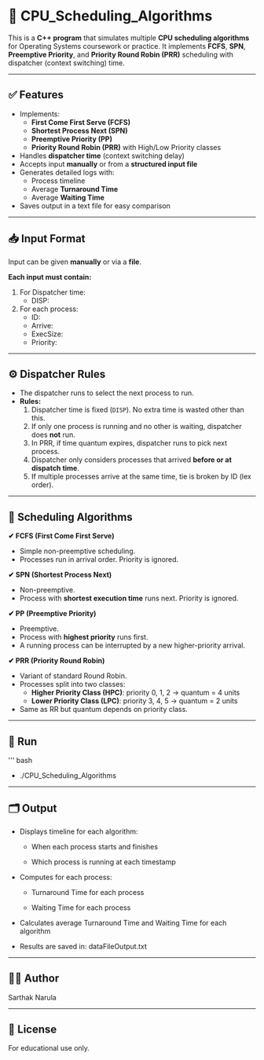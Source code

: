 # 📄 CPU_Scheduling_Algorithms

This is a **C++ program** that simulates multiple **CPU scheduling algorithms** for Operating Systems coursework or practice. It implements **FCFS**, **SPN**, **Preemptive Priority**, and **Priority Round Robin (PRR)** scheduling with dispatcher (context switching) time.

---

## ✅ Features

- Implements:
  - **First Come First Serve (FCFS)**
  - **Shortest Process Next (SPN)**
  - **Preemptive Priority (PP)**
  - **Priority Round Robin (PRR)** with High/Low Priority classes
- Handles **dispatcher time** (context switching delay)
- Accepts input **manually** or from a **structured input file**
- Generates detailed logs with:
  - Process timeline
  - Average **Turnaround Time**
  - Average **Waiting Time**
- Saves output in a text file for easy comparison

---

## 📥 Input Format

Input can be given **manually** or via a **file**.

**Each input must contain:**

1. For Dispatcher time:
     - DISP: <value>
2. For each process:
     - ID: <ProcessID>
     - Arrive: <ArrivalTime>
     - ExecSize: <BurstTime>
     - Priority: <Priority>
     
---

## ⚙️ Dispatcher Rules

- The dispatcher runs to select the next process to run.  
- **Rules:**
  1. Dispatcher time is fixed (`DISP`). No extra time is wasted other than this.
  2. If only one process is running and no other is waiting, dispatcher does **not** run.
  3. In PRR, if time quantum expires, dispatcher runs to pick next process.
  4. Dispatcher only considers processes that arrived **before or at dispatch time**.
  5. If multiple processes arrive at the same time, tie is broken by ID (lex order).

---

## 🔄 Scheduling Algorithms

**✔ FCFS (First Come First Serve)**  
- Simple non-preemptive scheduling.
- Processes run in arrival order. Priority is ignored.

**✔ SPN (Shortest Process Next)**  
- Non-preemptive.
- Process with **shortest execution time** runs next. Priority is ignored.

**✔ PP (Preemptive Priority)**  
- Preemptive.
- Process with **highest priority** runs first.
- A running process can be interrupted by a new higher-priority arrival.

**✔ PRR (Priority Round Robin)**  
- Variant of standard Round Robin.
- Processes split into two classes:
  - **Higher Priority Class (HPC)**: priority 0, 1, 2 → quantum = 4 units
  - **Lower Priority Class (LPC)**: priority 3, 4, 5 → quantum = 2 units
- Same as RR but quantum depends on priority class.

---



## 🚀 Run

''' bash
- ./CPU_Scheduling_Algorithms

---

## 🗂️ Output
- Displays timeline for each algorithm:

  - When each process starts and finishes

  - Which process is running at each timestamp

- Computes for each process:

  - Turnaround Time for each process

  - Waiting Time for each process

- Calculates average Turnaround Time and Waiting Time for each algorithm

- Results are saved in: dataFileOutput.txt

---

## 👨‍💻 Author
Sarthak Narula

---

## 📄 License
For educational use only.


